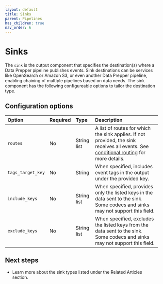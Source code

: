 ```yaml
---
layout: default
title: Sinks
parent: Pipelines
has_children: true
nav_order: 6
---
```


# Sinks

The `sink` is the output component that specifies the destination(s) where a Data Prepper pipeline publishes events. Sink destinations can be services like OpenSearch or Amazon S3, or even another Data Prepper pipeline, enabling chaining of multiple pipelines based on data needs. The sink component has the following configureable options to tailor the destination type. 

## Configuration options

Option | Required | Type        | Description
:--- | :--- |:------------| :---
`routes` | No | String list | A list of routes for which the sink applies. If not provided, the sink receives all events. See [conditional routing]({{site.url}}{{site.baseurl}}/data-prepper/pipelines/pipelines#conditional-routing) for more details.
`tags_target_key` | No | String   | When specified, includes event tags in the output under the provided key.
`include_keys` | No | String list | When specified, provides only the listed keys in the data sent to the sink. Some codecs and sinks may not support this field. 
`exclude_keys` | No | String list | When specified, excludes the listed keys from the data sent to the sink. Some codecs and sinks may not support this field.

## Next steps

- Learn more about the sink types listed under the Related Articles section.
